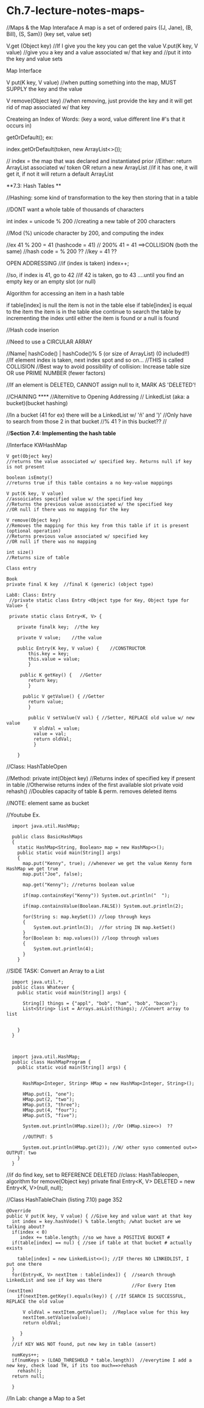 # Ch.7-lecture-notes-maps-

//Maps & the Map Interaface
A map is a set of ordered pairs
{(J, Jane), (B, Bill), (S, Sam)}
(key set, value set)

V.get (Object key) //If I give you the key you can get the value
V.put(K key, V value) //give you a key and a value associated w/ that key and 
                      //put it into the key and value sets

Map Interface

V put(K key, V value)    //when putting something into the map, MUST SUPPLY the key and the value

V remove(Object key)     //when removing, just provide the key and it will get rid of map associated w/ that key

Createing an Index of Words:
(key a word, value different line #'s that it occurs in)

 getOrDefault(); 
ex: 

index.getOrDefault(token, new ArrayList<>()); 

// index = the map that was declared and instantiated prior
//Either: return ArrayList associated w/ token OR return a new ArrayList
//if it has one, it will get it, if not it will return a default ArrayList

**7.3: Hash Tables **

//Hashing: some kind of transformation to the key then storing that in a table

//DONT want a whole table of thousands of characters

int index = unicode % 200 //creating a new table of 200 characters

//Mod (%) unicode character by 200, and computing the index

//ex 41 % 200 = 41 (hashcode = 41)
//   200% 41 = 41   ==>COLLISION (both the same)
//hash code = % 200 ??
//key = 41 ??

OPEN ADDRESSING
//if (index is taken) 
  index++; 

//so, if index is 41, go to 42
//if 42 is taken, go to 43 ....until you find an empty key or an empty slot (or null)

Algorithm for accessing an item in a hash table

if table[index] is null
  the item is not in the table 
else if table[index] is equal to the item
  the item is in the table
else
  continue to search the table by incrementing the index until either the
  item is found or a null is found 
  
  
 //Hash code inserion 
 
//Need to use a CIRCULAR ARRAY 

//Name| hashCode() | hashCode()% 5 (or size of ArrayList) (0 included!!)
//If element index is taken, next index spot and so on...
//THIS is called COLLISION 
//Best way to avoid possibility of collision: Increase table size OR use PRIME NUMBER (fewer factors) 

//If an element is DELETED, CANNOT assign null to it, MARK AS 'DELETED'!

//CHAINING ****
//Alternitive to Opening Addressing
// LinkedList (aka: a bucket)(bucket hashing)

//In a bucket (41 for ex) there will be a LinkedList w/ 'ñ' and ')' 
//Only have to search from those 2 in that bucket 
//% 41 ? in this bucket??
//

//**Section 7.4: Implementing the hash table**

//Interface KWHashMap

    V get(Object key)  
    //returns the value associated w/ specified key. Returns null if key is not present
    
    boolean isEmoty() 
    //returns true if this table contains a no key-value mappings
    
    V put(K key, V value)
    //assoiciates specified value w/ the specified key
    //Returns the previous value assoiciated w/ the specified key
    //OR null if there was no mapping for the key
    
    V remove(Object key)
    //Removes the mapping for this key from this table if it is present (optional operation)
    //Returns previous value associated w/ specified key
    //OR null if there was no mapping
    
    int size()
    //Returns size of table
    
    Class entry
    
    Book
    private final K key  //final K (generic) (object type) 
    
    Lab8: Class: Entry
     //private static class Entry <Object type for Key, Object type for Value> {
     
     private static class Entry<K, V> {
     
        private finalk key;  //the key
        
        private V value;    //the value
        
        public Entry(K key, V value) {    //CONSTRUCTOR
            this.key = key;
            this.value = value;
            }
   
         public K getKey() {   //Getter
            return key;
            }
            
          public V getValue() { //Getter
            return value;
            }
            
            public V setValue(V val) { //Setter, REPLACE old value w/ new value
              V oldVal = value;
              value = val;
              return oldVal;
              }
              
        }
        
  //Class: HashTableOpen
  
  //Method:   private int(Object key)   //Returns index of specified key if present in table
                                        //Otherwise returns index of the first available slot
              private void rehash()     //Doubles capacity of table & perm. removes deleted items
              

//NOTE: element same as bucket

//Youtube Ex.

      import java.util.HashMap;
      
      public class BasicHashMaps
      {
        static HashMap<String, Boolean> map = new HashMap<>();
        public static void main(String[] args)
        {
          map.put("Kenny", true); //whenever we get the value Kenny form HashMap we get true
          map.put("Joe", false);
          
          map.get("Kenny"); //returns boolean value
          
          if(map.containsKey("Kenny")) System.out.println("  ");
          
          if(map.containsValue(Boolean.FALSE)) System.out.println(2);
          
          for(String s: map.keySet()) //loop through keys
          {
              System.out.println(3);  //for string IN map.ketSet()
          }
          for(Boolean b: map.values()) //loop through values
          {
              System.out.println(4);
          }
        }  
  
 //SIDE TASK: Convert an Array to a List
 
      import java.util.*;
      public class Whatever {
        public static void main(String[] args) {
        
          String[] things = {"appl", "bob", "ham", "bob", "bacon"};
          List<String> list = Arrays.asList(things); //Convert array to list
          
        
        }
      }  
  


      import java.util.HashMap;
      public class HashMapProgram {
        public static void main(String[] args) {
        
        
          HashMap<Integer, String> HMap = new HashMap<Integer, String>();
          
          HMap.put(1, "one");
          HMap.put(2, "two");
          HMap.put(3, "three");
          HMap.put(4, "four");
          HMap.put(5, "five");
          
          System.out.println(HMap.size()); //Or (HMap.size<>)  ??
          
          //OUTPUT: 5
          
          System.out.println(HMap.get(2)); //W/ other syso commented out=> OUTPUT: two
        }
      }  
  
  
  //if do find key, set to REFERENCE DELETED
  //class: HashTableopen, algorithm for remove(Object key)
      private final Entry<K, V> DELETED = new Entry<K, V>(null, null);
      
  
  //Class HashTableChain (listing 7.10) page 352
  
    @Override
    public V put(K key, V value) { //Give key and value want at that key
      int index = key.hashVode() % table.length; /what bucket are we talking about?
      if(index < 0)
         index += table.length; //so we have a POSITIVE BUCKET #
      if(table[index] == nul) { //see if table at that bucket # actually exists
      
        table[index] = new LinkedList<>(); //IF theres NO LINKEDLIST, I put one there
      }  
      for(Entry<K, V> nextItem : table[index]) {  //search through LinkedList and see if key was there
                                                  //For Every Item (nextItem)
        if(nextItem.getKey().equals(key)) { //If SEARCH IS SUCCESSFUL, REPLACE the old value
        
          V oldVal = nextItem.getValue();  //Replace value for this key
          nextItem.setValue(value);
          return oldVal;
          
         }
      } 
      //if KEY WAS NOT found, put new key in table (assert)
      
      numKeys++;
      if(numKeys > (LOAD_THRESHOLD * table.length))  //everytime I add a new key, check load TH, if its too much==>rehash
        rehash();
      return null;
      
      }
      
//In Lab: change a Map to a Set
